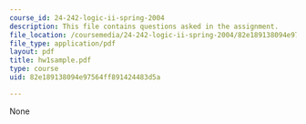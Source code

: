```yaml
---
course_id: 24-242-logic-ii-spring-2004
description: This file contains questions asked in the assignment.
file_location: /coursemedia/24-242-logic-ii-spring-2004/82e189138094e97564ff891424483d5a_hw1sample.pdf
file_type: application/pdf
layout: pdf
title: hw1sample.pdf
type: course
uid: 82e189138094e97564ff891424483d5a

---
```

None